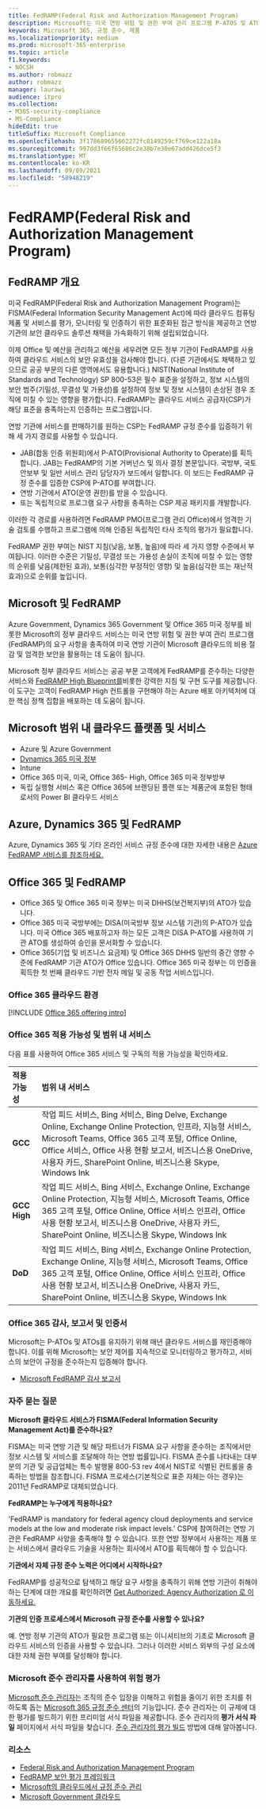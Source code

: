 ```yaml
---
title: FedRAMP(Federal Risk and Authorization Management Program)
description: Microsoft는 미국 연방 위험 및 권한 부여 관리 프로그램 P-ATOS 및 ATOS를 부여했습니다.
keywords: Microsoft 365, 규정 준수, 제품
ms.localizationpriority: medium
ms.prod: microsoft-365-enterprise
ms.topic: article
f1.keywords:
- NOCSH
ms.author: robmazz
author: robmazz
manager: laurawi
audience: itpro
ms.collection:
- M365-security-compliance
- MS-Compliance
hideEdit: true
titleSuffix: Microsoft Compliance
ms.openlocfilehash: 3f178689655662272fc8149259cf769ce122a18a
ms.sourcegitcommit: 997dd3f66f65686c2e38b7e30e67add426dce5f3
ms.translationtype: MT
ms.contentlocale: ko-KR
ms.lasthandoff: 09/09/2021
ms.locfileid: "58948219"
---
```

# <a name="federal-risk-and-authorization-management-program-fedramp"></a>FedRAMP(Federal Risk and Authorization Management Program)

## <a name="fedramp-overview"></a>FedRAMP 개요

미국 FedRAMP(Federal Risk and Authorization Management Program)는 FISMA(Federal Information Security Management Act)에 따라 클라우드 컴퓨팅 제품 및 서비스를 평가, 모니터링 및 인증하기 위한 표준화된 접근 방식을 제공하고 연방 기관의 보안 클라우드 솔루션 채택을 가속화하기 위해 설립되었습니다.

이제 Office 및 예산을 관리하고 예산을 세우려면 모든 정부 기관이 FedRAMP를 사용하여 클라우드 서비스의 보안 유효성을 검사해야 합니다. (다른 기관에서도 채택하고 있으므로 공공 부문의 다른 영역에서도 유용합니다.) NIST(National Institute of Standards and Technology) SP 800-53은 필수 표준을 설정하고, 정보 시스템의 보안 범주(기밀성, 무결성 및 가용성)를 설정하여 정보 및 정보 시스템이 손상된 경우 조직에 미칠 수 있는 영향을 평가합니다. FedRAMP는 클라우드 서비스 공급자(CSP)가 해당 표준을 충족하는지 인증하는 프로그램입니다.

연방 기관에 서비스를 판매하기를 원하는 CSP는 FedRAMP 규정 준수를 입증하기 위해 세 가지 경로를 사용할 수 있습니다.

- JAB(합동 인증 위원회)에서 P-ATO(Provisional Authority to Operate)를 획득합니다. JAB는 FedRAMP의 기본 거버넌스 및 의사 결정 본문입니다. 국방부, 국토안보부 및 일반 서비스 관리 담당자가 보드에서 일합니다. 이 보드는 FedRAMP 규정 준수를 입증한 CSP에 P-ATO를 부여합니다.
- 연방 기관에서 ATO(운영 권한)를 받을 수 있습니다.
- 또는 독립적으로 프로그램 요구 사항을 충족하는 CSP 제공 패키지를 개발합니다.

이러한 각 경로를 사용하려면 FedRAMP PMO(프로그램 관리 Office)에서 엄격한 기술 검토를 수행하고 프로그램에 의해 인증된 독립적인 타사 조직의 평가가 필요합니다.

FedRAMP 권한 부여는 NIST 지침(낮음, 보통, 높음)에 따라 세 가지 영향 수준에서 부여됩니다. 이러한 수준은 기밀성, 무결성 또는 가용성 손실이 조직에 미칠 수 있는 영향의 순위를 낮음(제한된 효과), 보통(심각한 부정적인 영향) 및 높음(심각한 또는 재난적 효과)으로 순위를 높입니다.

## <a name="microsoft-and-fedramp"></a>Microsoft 및 FedRAMP

Azure Government, Dynamics 365 Government 및 Office 365 미국 정부를 비롯한 Microsoft의 정부 클라우드 서비스는 미국 연방 위험 및 권한 부여 관리 프로그램(FedRAMP)의 요구 사항을 충족하여 미국 연방 기관이 Microsoft 클라우드의 비용 절감 및 엄격한 보안을 활용하는 데 도움이 됩니다.

Microsoft 정부 클라우드 서비스는 공공 부문 고객에게 FedRAMP를 준수하는 다양한 서비스와 [FedRAMP High Blueprint를](https://aka.ms/fedrampblueprint)비롯한 강력한 지침 및 구현 도구를 제공합니다. 이 도구는 고객이 FedRAMP High 컨트롤을 구현해야 하는 Azure 배포 아키텍처에 대한 핵심 정책 집합을 배포하는 데 도움이 됩니다.

## <a name="microsoft-in-scope-cloud-platforms--services"></a>Microsoft 범위 내 클라우드 플랫폼 및 서비스

- Azure 및 Azure Government
- [Dynamics 365 미국 정부](https://aka.ms/d365-compliance-list)
- Intune
- Office 365 미국, 미국, Office 365- High, Office 365 미국 정부방부
- 독립 실행형 서비스 혹은 Office 365에 브랜딩된 플랜 또는 제품군에 포함된 형태로서의 Power BI 클라우드 서비스

## <a name="azure-dynamics-365-and-fedramp"></a>Azure, Dynamics 365 및 FedRAMP

Azure, Dynamics 365 및 기타 온라인 서비스 규정 준수에 대한 자세한 내용은 [Azure FedRAMP 서비스를 참조하세요.](/azure/compliance/offerings/offering-fedramp)

## <a name="office-365-and-fedramp"></a>Office 365 및 FedRAMP

- Office 365 및 Office 365 미국 정부는 미국 DHHS(보건복지부)의 ATO가 있습니다.
- Office 365 미국 국방부에는 DISA(미국방부 정보 시스템 기관)의 P-ATO가 있습니다. 미국 Office 365 배포하고자 하는 모든 고객은 DISA P-ATO를 사용하여 기관 ATO를 생성하여 승인을 문서화할 수 있습니다.
- Office 365(기업 및 비즈니스 요금제) 및 Office 365 DHHS 일반의 중간 영향 수준에 FedRAMP 기관 ATO가 Office 있습니다. Office 365 미국 정부는 이 인증을 획득한 첫 번째 클라우드 기반 전자 메일 및 공동 작업 서비스입니다.

### <a name="office-365-cloud-environments"></a>Office 365 클라우드 환경

[!INCLUDE [Office 365 offering intro](../includes/o365-offering-introduction.md)]

### <a name="office-365-applicability-and-in-scope-services"></a>Office 365 적용 가능성 및 범위 내 서비스

다음 표를 사용하여 Office 365 서비스 및 구독의 적용 가능성을 확인하세요.

| **적용 가능성** | **범위 내 서비스** |
|:------------------|:----------------------|
| **GCC** | 작업 피드 서비스, Bing 서비스, Bing Delve, Exchange Online, Exchange Online Protection, 인프라, 지능형 서비스, Microsoft Teams, Office 365 고객 포털, Office Online, Office 서비스, Office 사용 현황 보고서, 비즈니스용 OneDrive, 사용자 카드, SharePoint Online, 비즈니스용 Skype, Windows Ink |
| **GCC High** | 작업 피드 서비스, Bing 서비스, Exchange Online, Exchange Online Protection, 지능형 서비스, Microsoft Teams, Office 365 고객 포털, Office Online, Office 서비스 인프라, Office 사용 현황 보고서, 비즈니스용 OneDrive, 사용자 카드, SharePoint Online, 비즈니스용 Skype, Windows Ink |
| **DoD** | 작업 피드 서비스, Bing 서비스, Exchange Online Protection, Exchange Online, 지능형 서비스, Microsoft Teams, Office 365 고객 포털, Office Online, Office 서비스 인프라, Office 사용 현황 보고서, 비즈니스용 OneDrive, 사용자 카드, SharePoint Online, 비즈니스용 Skype, Windows Ink |

### <a name="office-365-audits-reports-and-certificates"></a>Office 365 감사, 보고서 및 인증서

Microsoft는 P-ATOs 및 ATOs를 유지하기 위해 매년 클라우드 서비스를 재인증해야 합니다. 이를 위해 Microsoft는 보안 제어를 지속적으로 모니터링하고 평가하고, 서비스의 보안이 규정을 준수하는지 입증해야 합니다.

- [Microsoft FedRAMP 감사 보고서](https://aka.ms/MicrosoftFedRAMPAuditDocuments)  

### <a name="frequently-asked-questions"></a>자주 묻는 질문

**Microsoft 클라우드 서비스가 FISMA(Federal Information Security Management Act)를 준수하나요?**

FISMA는 미국 연방 기관 및 해당 파트너가 FISMA 요구 사항을 준수하는 조직에서만 정보 시스템 및 서비스를 조달해야 하는 연방 법률입니다. FISMA 준수를 나타내는 대부분의 기관 및 공급업체는 특수 발행물 800-53 rev 4에서 NIST로 식별된 컨트롤을 충족하는 방법을 참조합니다. FISMA 프로세스(기본적으로 표준 자체는 아는 경우)는 2011년 FedRAMP로 대체되었습니다.

**FedRAMP는 누구에게 적용하나요?**

'FedRAMP is mandatory for federal agency cloud deployments and service models at the low and moderate risk impact levels.' CSP에 참여하려는 연방 기관은 FedRAMP 사양을 충족해야 할 수 있습니다. 또한 연방 정부에서 사용하는 제품 또는 서비스에서 클라우드 기술을 사용하는 회사에서 ATO를 획득해야 할 수 있습니다.

**기관에서 자체 규정 준수 노력은 어디에서 시작하나요?**

FedRAMP를 성공적으로 탐색하고 해당 요구 사항을 충족하기 위해 연방 기관이 취해야 하는 단계에 대한 개요를 확인하려면 [Get Authorized: Agency Authorization 로 이동하세요.](https://www.fedramp.gov/agency-authorization/)

**기관의 인증 프로세스에서 Microsoft 규정 준수를 사용할 수 있나요?**

예. 연방 정부 기관의 ATO가 필요한 프로그램 또는 이니셔티브의 기초로 Microsoft 클라우드 서비스의 인증을 사용할 수 있습니다. 그러나 이러한 서비스 외부의 구성 요소에 대한 자체 권한 부여를 달성해야 합니다.

### <a name="use-microsoft-compliance-manager-to-assess-your-risk"></a>Microsoft 준수 관리자를 사용하여 위험 평가

[Microsoft 준수 관리자](/microsoft-365/compliance/compliance-manager)는 조직의 준수 입장을 이해하고 위험을 줄이기 위한 조치를 취하도록 돕는 [Microsoft 365 규정 준수 센터](/microsoft-365/compliance/microsoft-365-compliance-center)의 기능입니다. 준수 관리자는 이 규제에 대한 평가를 빌드하기 위한 프리미엄 서식 파일을 제공합니다. 준수 관리자의 **평가 서식 파일** 페이지에서 서식 파일을 찾습니다. [준수 관리자의 평가 빌드](/microsoft-365/compliance/compliance-manager-assessments) 방법에 대해 알아봅니다.

### <a name="resources"></a>리소스

- [Federal Risk and Authorization Management Program](https://www.fedramp.gov/)
- [FedRAMP 보안 평가 프레임워크](https://www.fedramp.gov/assets/resources/documents/FedRAMP_Security_Assessment_Framework.pdf)
- [Microsoft의 클라우드에서 규정 준수 관리](https://www.microsoft.com/trustcenter/common-controls-hub)
- [Microsoft Government 클라우드](https://go.microsoft.com/fwlink/p/?linkid=2087246)
